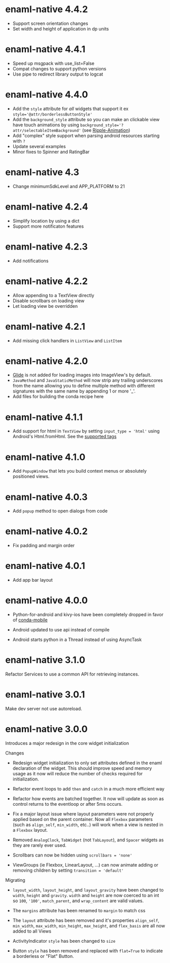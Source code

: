 # enaml-native 4.4.2

- Support screen orientation changes
- Set width and height of application in dp units

# enaml-native 4.4.1

- Speed up msgpack with use_list=False
- Compat changes to support python versions
- Use pipe to redirect library output to logcat

# enaml-native 4.4.0

- Add the `style` attribute for _all_ widgets that support it 
ex `style='@attr/borderlessButtonStyle'`
- Add the `background_style` attribute so you can make an clickable view have touch animations
by using `background_style='?attr/selectableItemBackground'`
(see [Ripple-Animation](https://guides.codepath.com/android/Ripple-Animation))
- Add "complex" style support when parsing android resources starting with `?`
- Update several examples
- Minor fixes to Spinner and RatingBar

# enaml-native 4.3

- Change minimumSdkLevel and APP_PLATFORM to 21

# enaml-native 4.2.4

- Simplify location by using a dict
- Support more notificaton features

# enaml-native 4.2.3

- Add notifications

# enaml-native 4.2.2

- Allow appending to a TextView directly
- Disable scrollbars on loading view
- Let loading view be overridden

# enaml-native 4.2.1

- Add missing click handlers in `ListView` and `ListItem`

# enaml-native 4.2.0

- [Glide](http://bumptech.github.io/glide/) is not added for loading images into ImageView's
by default.
- `JavaMethod` and `JavaStaticMethod` will now strip any trailing underscores from the name 
allowing you to define multiple method with different signatures with the same name by 
appending 1 or more '_'.  
- Add files for building the conda recipe here

# enaml-native 4.1.1

- Add support for html in `TextView` by setting `input_type = 'html'` using Android's Html.fromHtml.
See the [supported tags](https://stackoverflow.com/questions/9754076/which-html-tags-are-supported-by-android-textview#10262460)

# enaml-native 4.1.0

- Add `PopupWindow` that lets you build context menus or absolutely positioned views.

# enaml-native 4.0.3

- Add `popup` method to open dialogs from code

# enaml-native 4.0.2

- Fix padding and margin order

# enaml-native 4.0.1

- Add app bar layout

# enaml-native 4.0.0

- Python-for-android and kivy-ios have been completely dropped in favor of 
[conda-mobile](https://github.com/codelv/conda-mobile)

- Android updated to use api instead of compile
- Android starts python in a Thread instead of using AsyncTask


# enaml-native 3.1.0

Refactor Services to use a common API for retrieving instances.

# enaml-native 3.0.1

Make dev server not use autoreload.


# enaml-native 3.0.0

Introduces a major redesign in the core widget initialization

Changes

- Redesign widget initialization to only set attributes defined in the enaml
declaration of the widget.  This should improve speed and memory usage as it now will reduce
the number of checks required for initialization.

- Refactor event loops to add `then` and `catch` in a much more efficient way

- Refactor how events are batched together. It now will update as soon as control returns
to the eventloop or after 5ms occurs. 

- Fix a major layout issue where layout parameters were not properly applied based on the parent 
container. Now all `Flexbox` parameters (such as `align_self`, `min_width`, etc..) will work when
a view is nested in a `Flexbox` layout.

- Removed `AnalogClock`, `TabWidget` (not `TabLayout`), and `Spacer` widgets as they are rarely 
ever used.

- Scrollbars can now be hidden using `scrollbars = 'none'`

- ViewGroups (ie Flexbox, LinearLayout, ...) can now animate adding or removing children by setting
`transition = 'default'`



Migrating


- `layout_width`, `layout_height`, and `layout_gravity` have been changed 
to `width`, `height` and `gravity`. `width` and `height` are now coerced to an
int so `100`, `'100'`, `match_parent`, and `wrap_content` are valid values. 

- The `margins` attribute has been renamed to `margin` to match css
 
- The `layout` attribute has been removed and it's properties `align_self`, `min_width`, `max_width`, 
`min_height`, `max_height`, and `flex_basis` are all now added to all Views 


- ActivityIndicator `style` has been changed to `size`

- Button `style` has been removed and replaced with `flat=True` to indicate a borderless or "Flat" 
Button.


